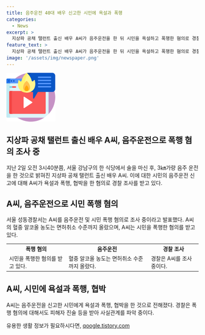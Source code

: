 ```yaml
---
title: 음주운전 40대 배우 신고한 시민에 욕설과 폭행
categories:
  - News
excerpt: >
  지상파 공채 탤런트 출신 배우 A씨가 음주운전을 한 뒤 시민을 욕설하고 폭행한 혐의로 경찰 조사를 받고 있다. A씨는 서울 강남구에서 자택으로 음주운전을 하다가 시민의 신고를 받고 뒤쫓아가는 시민들을 욕설하고 폭행한 것으로 전해졌다. A씨의 혈중 알코올농도는 면허취소 수준이었으며, 난동을 부린 장면을 담은 영상도 공개됐다. 경찰은 음주운전 혐의로 송치하고 폭행 혐의에 대해서는 피해자 진술 등을 받아 사실관계를 파악 중이다. 도망가지 못하도록 시민을 붙잡으며 욕설과 폭행을 한 A씨의 행동이 논란이 되고 있다.
feature_text: >
  지상파 공채 탤런트 출신 배우 A씨가 음주운전을 한 뒤 시민을 욕설하고 폭행한 혐의로 경찰 조사를 받고 있다. A씨는 서울 강남구에서 자택으로 음주운전을 하다가 시민의 신고를 받고 뒤쫓아가는 시민들을 욕설하고 폭행한 것으로 전해졌다. A씨의 혈중 알코올농도는 면허취소 수준이었으며, 난동을 부린 장면을 담은 영상도 공개됐다. 경찰은 음주운전 혐의로 송치하고 폭행 혐의에 대해서는 피해자 진술 등을 받아 사실관계를 파악 중이다. 도망가지 못하도록 시민을 붙잡으며 욕설과 폭행을 한 A씨의 행동이 논란이 되고 있다.
image: '/assets/img/newspaper.png'
---
```


<p><img src="/assets/img/news.png" alt="rentncar 속보" /></p>

<h2 data-ke-size="size26">지상파 공채 탤런트 출신 배우 A씨, 음주운전으로 폭행 혐의 조사 중</h2>

<p data-ke-size="size16">지난 2일 오전 3시40분쯤, 서울 강남구의 한 식당에서 술을 마신 후, 3㎞가량 음주 운전을 한 것으로 밝혀진 지상파 공채 탤런트 출신 배우 A씨. 이에 대한 시민의 음주운전 신고에 대해 A씨가 욕설과 폭행, 협박을 한 혐의로 경찰 조사를 받고 있다.</p>

<h2 data-ke-size="size26">A씨, 음주운전으로 시민 폭행 혐의</h2>

<p data-ke-size="size16">서울 성동경찰서는 A씨를 음주운전 및 시민 폭행 혐의로 조사 중이라고 발표했다. A씨의 혈중 알코올 농도는 면허취소 수준까지 올랐으며, A씨는 시민을 폭행한 혐의를 받고 있다.</p>

<table>
    <tr>
        <td style="text-align: center; height: 17px;"><b>폭행 혐의</b></td>
        <td style="text-align: center; height: 17px;"><b>음주운전</b></td>
        <td style="text-align: center; height: 17px;"><b>경찰 조사</b></td>
    </tr>
    <tr>
        <td>시민을 폭행한 혐의를 받고 있다.</td>
        <td>혈중 알코올 농도는 면허취소 수준까지 올랐다.</td>
        <td>경찰은 A씨를 조사 중이다.</td>
    </tr>
</table>

<h2 data-ke-size="size26">A씨, 시민에 욕설과 폭행, 협박</h2>

<p data-ke-size="size16">A씨는 음주운전을 신고한 시민에게 욕설과 폭행, 협박을 한 것으로 전해졌다. 경찰은 폭행 혐의에 대해서도 피해자 진술 등을 받아 사실관계를 파악 중이다.</p>
유용한 생활 정보가 필요하시다면, <a href="https://qoogle.tistory.com" rel="dofollow">qoogle.tistory.com</a>


